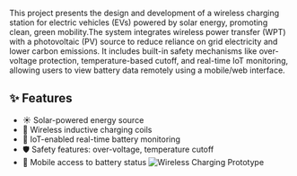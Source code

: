 
This project presents the design and development of a wireless charging station for electric vehicles (EVs) powered by solar energy, promoting clean, green mobility.The system integrates wireless power transfer (WPT) with a photovoltaic (PV) source to reduce reliance on grid electricity and lower carbon emissions.
It includes built-in safety mechanisms like over-voltage protection, temperature-based cutoff, and real-time IoT monitoring, allowing users to view battery data remotely using a mobile/web interface.
## ✨ Features
- ☀️ Solar-powered energy source
- 🔋 Wireless inductive charging coils
- 📶 IoT-enabled real-time battery monitoring
- 🛡️ Safety features: over-voltage, temperature cutoff
- 📱 Mobile access to battery status
![Wireless Charging Prototype](https://drive.google.com/file/d/1_Yd0M_jXr4k3mar-s7S7rDacAMAdNlMy/view?usp=drive_link)
